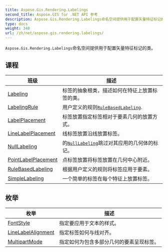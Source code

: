 ```yaml
---
title: Aspose.Gis.Rendering.Labelings
second_title: Aspose.GIS for .NET API 参考
description: Aspose.Gis.Rendering.Labelings命名空间提供用于配置矢量特征标记的类
type: docs
weight: 340
url: /zh/net/aspose.gis.rendering.labelings/
---
```

`Aspose.Gis.Rendering.Labelings`命名空间提供用于配置矢量特征标记的类。

## 课程

| 班级 | 描述 |
| --- | --- |
| [Labeling](./labeling/) | 标签的抽象根类，描述如何在特征上放置标签的类。 |
| [LabelingRule](./labelingrule/) | 用户定义的规则[`RuleBasedLabeling`](../aspose.gis.rendering.labelings/rulebasedlabeling/). |
| [LabelPlacement](./labelplacement/) | 标签放置指定标签相对于要素几何的放置方式。 |
| [LineLabelPlacement](./linelabelplacement/) | 线标签放置沿线放置标签。 |
| [NullLabeling](./nulllabeling/) | 的[`NullLabeling`](../aspose.gis.rendering.labelings/nulllabeling/)跳过对其应用的几何体的标记。 |
| [PointLabelPlacement](./pointlabelplacement/) | 点标签放置将标签放置在几何中心附近。 |
| [RuleBasedLabeling](./rulebasedlabeling/) | 根据用户定义的规则将标签应用于要素。 |
| [SimpleLabeling](./simplelabeling/) | 一个简单的标签在每个特征上放置标签。 |
## 枚举

| 枚举 | 描述 |
| --- | --- |
| [FontStyle](./fontstyle/) | 指定要应用于文本的样式。 |
| [LineLabelAlignment](./linelabelalignment/) | 指定标签如何与线对齐。 |
| [MultipartMode](./multipartmode/) | 指定如何为包含多部分几何的要素呈现标签。 |


